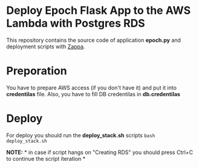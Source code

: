 # Deploy Epoch Flask App to the AWS Lambda with Postgres RDS

This repository contains the source code of application **epoch.py** and deployment scripts with [Zappa](https://github.com/zappa/Zappa). 

# Preporation

You have to prepare AWS access (if you don't have it) and put it into **credentilas** file.
Also, you have to fill DB credentilas in **db.credentilas**

# Deploy

For deploy you should run the **deploy_stack.sh** scripts
`bash deploy_stack.sh`

**NOTE:** * in case if script hangs on "Creating RDS" you should press Ctrl+C to continue the script iteration *